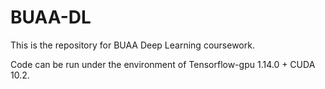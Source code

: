 # BUAA-DL
This is the repository for BUAA Deep Learning coursework.

Code can be run under the environment of Tensorflow-gpu 1.14.0 + CUDA 10.2.

